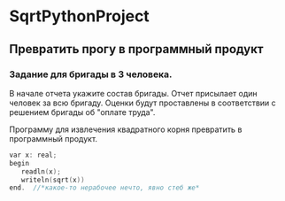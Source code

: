 # SqrtPythonProject  

## Превратить прогу в программный продукт  

### Задание для бригады в 3 человека.  

В начале отчета укажите состав бригады.
Отчет присылает один человек за всю бригаду. Оценки будут проставлены в соответствии с решением бригады об "оплате труда".

Программу для извлечения квадратного корня превратить в программный продукт.  
```C
var x: real;  
begin  
   readln(x);  
   writeln(sqrt(x))  
end.  //*какое-то нерабочее нечто, явно стеб же*
```

